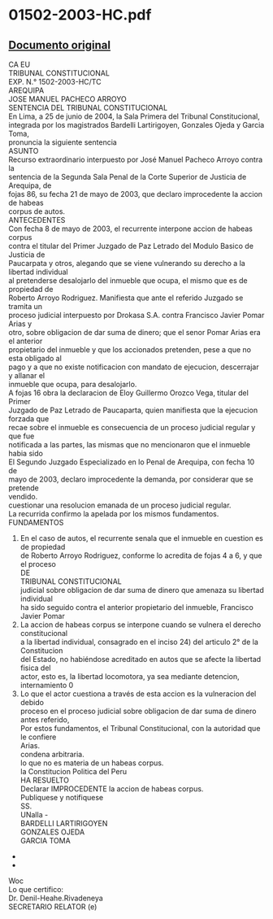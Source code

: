 
01502-2003-HC.pdf
=================
  
[Documento original](https://tc.gob.pe/jurisprudencia/2004/01502-2003-HC.pdf)  
---  
CA EU  
TRIBUNAL CONSTITUCIONAL  
EXP. N.° 1502-2003-HC/TC  
AREQUIPA  
JOSE MANUEL PACHECO ARROYO  
SENTENCIA DEL TRIBUNAL CONSTITUCIONAL  
En Lima, a 25 de junio de 2004, la Sala Primera del Tribunal Constitucional,  
integrada por los magistrados Bardelli Lartirigoyen, Gonzales Ojeda y Garcia Toma,  
pronuncia la siguiente sentencia  
ASUNTO  
Recurso extraordinario interpuesto por José Manuel Pacheco Arroyo contra la  
sentencia de la Segunda Sala Penal de la Corte Superior de Justicia de Arequipa, de  
fojas 86, su fecha 21 de mayo de 2003, que declaro improcedente la accion de habeas  
corpus de autos.  
ANTECEDENTES  
Con fecha 8 de mayo de 2003, el recurrente interpone accion de habeas corpus  
contra el titular del Primer Juzgado de Paz Letrado del Modulo Basico de Justicia de  
Paucarpata y otros, alegando que se viene vulnerando su derecho a la libertad individual  
al pretenderse desalojarlo del inmueble que ocupa, el mismo que es de propiedad de  
Roberto Arroyo Rodriguez. Manifiesta que ante el referido Juzgado se tramita un  
proceso judicial interpuesto por Drokasa S.A. contra Francisco Javier Pomar Arias y  
otro, sobre obligacion de dar suma de dinero; que el senor Pomar Arias era el anterior  
propietario del inmueble y que los accionados pretenden, pese a que no esta obligado al  
pago y a que no existe notificacion con mandato de ejecucion, descerrajar y allanar el  
inmueble que ocupa, para desalojarlo.  
A fojas 16 obra la declaracion de Eloy Guillermo Orozco Vega, titular del Primer  
Juzgado de Paz Letrado de Paucaparta, quien manifiesta que la ejecucion forzada que  
recae sobre el inmueble es consecuencia de un proceso judicial regular y que fue  
notificada a las partes, las mismas que no mencionaron que el inmueble habia sido  
El Segundo Juzgado Especializado en lo Penal de Arequipa, con fecha 10 de  
mayo de 2003, declaro improcedente la demanda, por considerar que se pretende  
vendido.  
cuestionar una resolucion emanada de un proceso judicial regular.  
La recurrida confirmo la apelada por los mismos fundamentos.  
FUNDAMENTOS  
1. En el caso de autos, el recurrente senala que el inmueble en cuestion es de propiedad  
de Roberto Arroyo Rodriguez, conforme lo acredita de fojas 4 a 6, y que el proceso  
DE  
TRIBUNAL CONSTITUCIONAL  
judicial sobre obligacion de dar suma de dinero que amenaza su libertad individual  
ha sido seguido contra el anterior propietario del inmueble, Francisco Javier Pomar  
2. La accion de habeas corpus se interpone cuando se vulnera el derecho constitucional  
a la libertad individual, consagrado en el inciso 24) del articulo 2° de la Constitucion  
del Estado, no habiéndose acreditado en autos que se afecte la libertad fisica del  
actor, esto es, la libertad locomotora, ya sea mediante detencion, internamiento 0  
3. Lo que el actor cuestiona a través de esta accion es la vulneracion del debido  
proceso en el proceso judicial sobre obligacion de dar suma de dinero antes referido,  
Por estos fundamentos, el Tribunal Constitucional, con la autoridad que le confiere  
Arias.  
condena arbitraria.  
lo que no es materia de un habeas corpus.  
la Constitucion Politica del Peru  
HA RESUELTO  
Declarar IMPROCEDENTE la accion de habeas corpus.  
Publiquese y notifiquese  
SS.  
UNalla -  
BARDELLI LARTIRIGOYEN  
GONZALES OJEDA  
GARCIA TOMA  
-  
-  
Woc  
Lo que certifico:  
Dr. Denil-Heahe.Rivadeneya  
SECRETARIO RELATOR (e)